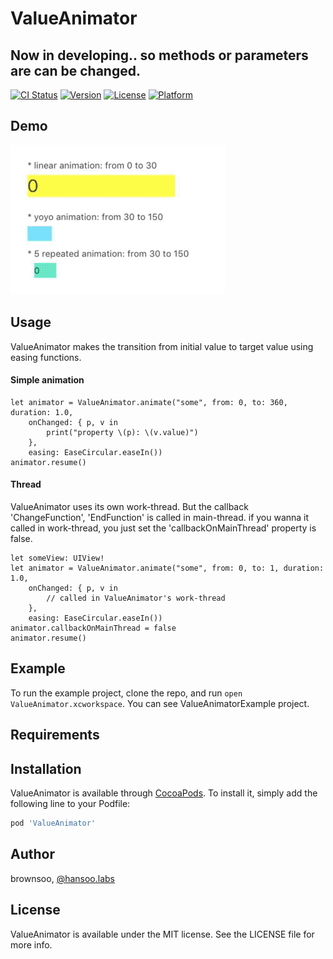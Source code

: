 # ValueAnimator

## Now in developing.. so methods or parameters are can be changed.

[![CI Status](http://img.shields.io/travis/brownsoo/ValueAnimator.svg?style=flat)](https://travis-ci.org/brownsoo/ValueAnimator)
[![Version](https://img.shields.io/cocoapods/v/ValueAnimator.svg?style=flat)](http://cocoapods.org/pods/ValueAnimator)
[![License](https://img.shields.io/cocoapods/l/ValueAnimator.svg?style=flat)](http://cocoapods.org/pods/ValueAnimator)
[![Platform](https://img.shields.io/cocoapods/p/ValueAnimator.svg?style=flat)](http://cocoapods.org/pods/ValueAnimator)

## Demo

![Demo for UIView animation](value-animator-example.gif)

## Usage

ValueAnimator makes the transition from initial value to target value using easing functions.

#### Simple animation

```
let animator = ValueAnimator.animate("some", from: 0, to: 360, duration: 1.0,
    onChanged: { p, v in 
        print("property \(p): \(v.value)")
    },
    easing: EaseCircular.easeIn())
animator.resume()
```

#### Thread

ValueAnimator uses its own work-thread. But the callback 'ChangeFunction', 'EndFunction' is called in main-thread. if you wanna it called in work-thread, you just set the 'callbackOnMainThread' property is false.

```
let someView: UIView!
let animator = ValueAnimator.animate("some", from: 0, to: 1, duration: 1.0,
    onChanged: { p, v in 
        // called in ValueAnimator's work-thread
    },
    easing: EaseCircular.easeIn())
animator.callbackOnMainThread = false
animator.resume()
```

## Example

To run the example project, clone the repo, and run `open ValueAnimator.xcworkspace`. 
You can see ValueAnimatorExample project.

## Requirements

## Installation

ValueAnimator is available through [CocoaPods](http://cocoapods.org). To install
it, simply add the following line to your Podfile:

```ruby
pod 'ValueAnimator'
```

## Author

brownsoo, [@hansoo.labs](https://twitter.com/hansoolabs)

## License

ValueAnimator is available under the MIT license. See the LICENSE file for more info.

